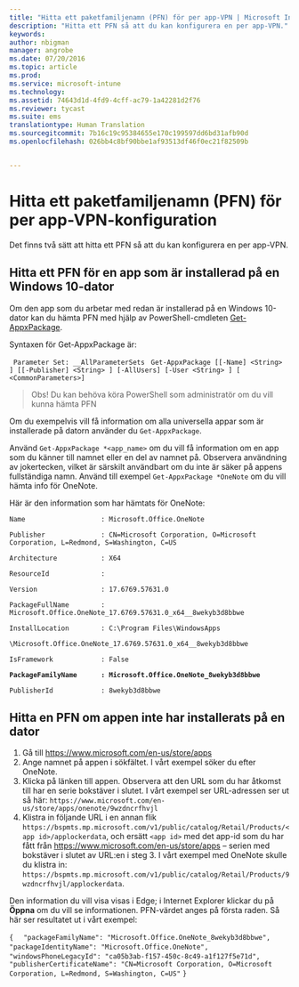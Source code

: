 ```yaml
---
title: "Hitta ett paketfamiljenamn (PFN) för per app-VPN | Microsoft Intune|"
description: "Hitta ett PFN så att du kan konfigurera en per app-VPN."
keywords: 
author: nbigman
manager: angrobe
ms.date: 07/20/2016
ms.topic: article
ms.prod: 
ms.service: microsoft-intune
ms.technology: 
ms.assetid: 74643d1d-4fd9-4cff-ac79-1a42281d2f76
ms.reviewer: tycast
ms.suite: ems
translationtype: Human Translation
ms.sourcegitcommit: 7b16c19c95384655e170c199597dd6bd31afb90d
ms.openlocfilehash: 026bb4c8bf90bbe1af93513df46f0ec21f82509b


---
```


# Hitta ett paketfamiljenamn (PFN) för per app-VPN-konfiguration

Det finns två sätt att hitta ett PFN så att du kan konfigurera en per app-VPN.

## Hitta ett PFN för en app som är installerad på en Windows 10-dator

Om den app som du arbetar med redan är installerad på en Windows 10-dator kan du hämta PFN med hjälp av PowerShell-cmdleten [Get-AppxPackage](https://technet.microsoft.com/library/hh856044.aspx).

Syntaxen för Get-AppxPackage är:

` Parameter Set: __AllParameterSets`
` Get-AppxPackage [[-Name] <String> ] [[-Publisher] <String> ] [-AllUsers] [-User <String> ] [ <CommonParameters>]`

> Obs! Du kan behöva köra PowerShell som administratör om du vill kunna hämta PFN

Om du exempelvis vill få information om alla universella appar som är installerade på datorn använder du `Get-AppxPackage`.

Använd `Get-AppxPackage *<app_name>` om du vill få information om en app som du känner till namnet eller en del av namnet på. Observera användning av jokertecken, vilket är särskilt användbart om du inte är säker på appens fullständiga namn. Använd till exempel `Get-AppxPackage *OneNote` om du vill hämta info för OneNote.


Här är den information som har hämtats för OneNote:

`Name                   : Microsoft.Office.OneNote`

`Publisher              : CN=Microsoft Corporation, O=Microsoft Corporation, L=Redmond, S=Washington, C=US`

`Architecture           : X64`

`ResourceId             :`

`Version                : 17.6769.57631.0`

`PackageFullName        : Microsoft.Office.OneNote_17.6769.57631.0_x64__8wekyb3d8bbwe`

`InstallLocation        : C:\Program Files\WindowsApps`

`\Microsoft.Office.OneNote_17.6769.57631.0_x64__8wekyb3d8bbwe`

`IsFramework            : False`

**`PackageFamilyName      : Microsoft.Office.OneNote_8wekyb3d8bbwe`**

`PublisherId            : 8wekyb3d8bbwe`



## Hitta en PFN om appen inte har installerats på en dator

1.  Gå till https://www.microsoft.com/en-us/store/apps
2.  Ange namnet på appen i sökfältet. I vårt exempel söker du efter OneNote.
3.  Klicka på länken till appen. Observera att den URL som du har åtkomst till har en serie bokstäver i slutet. I vårt exempel ser URL-adressen ser ut så här:
`https://www.microsoft.com/en-us/store/apps/onenote/9wzdncrfhvjl`
4.  Klistra in följande URL i en annan flik `https://bspmts.mp.microsoft.com/v1/public/catalog/Retail/Products/<app id>/applockerdata`, och ersätt `<app id>` med det app-id som du har fått från https://www.microsoft.com/en-us/store/apps – serien med bokstäver i slutet av URL:en i steg 3. I vårt exempel med OneNote skulle du klistra in: `https://bspmts.mp.microsoft.com/v1/public/catalog/Retail/Products/9wzdncrfhvjl/applockerdata`.

Den information du vill visa visas i Edge; i Internet Explorer klickar du på **Öppna** om du vill se informationen. PFN-värdet anges på första raden. Så här ser resultatet ut i vårt exempel:


`{`
`  "packageFamilyName": "Microsoft.Office.OneNote_8wekyb3d8bbwe",`
`  "packageIdentityName": "Microsoft.Office.OneNote",`
`  "windowsPhoneLegacyId": "ca05b3ab-f157-450c-8c49-a1f127f5e71d",`
`  "publisherCertificateName": "CN=Microsoft Corporation, O=Microsoft Corporation, L=Redmond, S=Washington, C=US"`
`}`



<!--HONumber=Aug16_HO1-->


